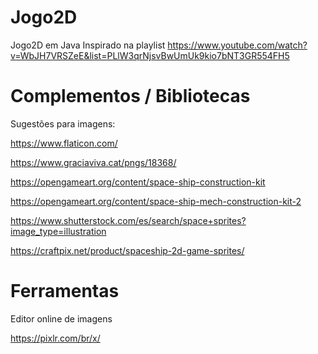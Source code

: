 # Jogo2D
Jogo2D em Java Inspirado na playlist https://www.youtube.com/watch?v=WbJH7VRSZeE&list=PLlW3qrNjsvBwUmUk9kio7bNT3GR554FH5

# Complementos / Bibliotecas
Sugestões para imagens:

https://www.flaticon.com/

https://www.graciaviva.cat/pngs/18368/

https://opengameart.org/content/space-ship-construction-kit

https://opengameart.org/content/space-ship-mech-construction-kit-2

https://www.shutterstock.com/es/search/space+sprites?image_type=illustration

https://craftpix.net/product/spaceship-2d-game-sprites/


# Ferramentas
Editor online de imagens 

https://pixlr.com/br/x/
